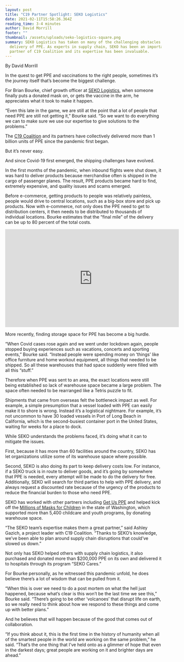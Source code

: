 ```yaml
---
layout: post
title: "C19 Partner Spotlight: SEKO Logistics"
date: 2021-02-11T15:58:26.364Z
reading_time: 3-4 minutes
author: David Morrill
footer: ""
thumbnail: /assets/uploads/seko-logistics-square.png
summary: SEKO Logistics has taken on many of the challenging obstacles in
  delivery of PPE. As experts in supply chain, SEKO has been an important
  partner of C19 Coalition and its expertise has been invaluable.
---
```

By David Morrill

In the quest to get PPE and vaccinations to the right people, sometimes it’s the journey itself that’s become the biggest challenge.

For Brian Bourke, chief growth officer at [SEKO Logistics](sekologistics.com), when someone finally puts a donated mask on, or gets the vaccine in the arm, he appreciates what it took to make it happen. 

“Even this late in the game, we are still at the point that a lot of people that need PPE are still not getting it,” Bourke said. “So we want to do everything we can to make sure we use our expertise to give solutions to the problems.”

The [C19 Coalition](c19coalition.org) and its partners have collectively delivered more than 1 billion units of PPE since the pandemic first began.

But it’s never easy.

And since Covid-19 first emerged, the shipping challenges have evolved.

In the first months of the pandemic, when inbound flights were shut down, it was hard to deliver products because merchandise often is shipped in the cargo of passenger planes. The result, PPE products became hard to find, extremely expensive, and quality issues and scams emerged. 

Before e-commerce, getting products to people was relatively painless, people would drive to central locations, such as a big-box store and pick up products. Now with e-commerce, not only does the PPE need to get to distribution centers, it then needs to be distributed to thousands of individual locations. Bourke estimates that the “final mile” of the delivery can be up to 80 percent of the total costs.

<iframe width="560" height="315" src="https://www.youtube.com/embed/90nPW7KoM4k" frameborder="0" allow="accelerometer; autoplay; clipboard-write; encrypted-media; gyroscope; picture-in-picture" allowfullscreen></iframe>

More recently, finding storage space for PPE has become a big hurdle.

“When Covid cases rose again and we went under lockdown again, people stopped buying experiences such as vacations, concerts and sporting events,” Bourke said. “Instead people were spending money on ‘things’ like office furniture and home workout equipment, all things that needed to be shipped. So all these warehouses that had space suddenly were filled with all this “stuff.”

Therefore when PPE was sent to an area, the exact locations were still being established so lack of warehouse space became a large problem. The space often needed to be rearranged like a Tetris puzzle to fit.

Shipments that came from overseas felt the bottleneck impact as well. For example, a simple presumption that a vessel loaded with PPE can easily make it to shore is wrong. Instead it’s a logistical nightmare. For example, it’s not uncommon to have 30 loaded vessels in Port of Long Beach in California, which is the second-busiest container port in the United States, waiting for weeks for a place to dock.

While SEKO understands the problems faced, it’s doing what it can to mitigate the issues.

First, because it has more than 60 facilities around the country, SEKO has let organizations utilize some of its warehouse space where possible.

Second, SEKO is also doing its part to keep delivery costs low. For instance, if a SEKO truck is in route to deliver goods, and it’s going by somewhere that PPE is needed, every attempt will be made to do the delivery for free. Additionally, SEKO will search for third parties to help with PPE delivery, and always request a discounted rate because of the urgency of the products to reduce the financial burden to those who need PPE. 

SEKO has worked with other partners including [Get Us PPE](getusppe.org) and helped kick off the [Millions of Masks for Children](kidmasks.org) in the state of Washington, which supported more than 5,400 childcare and youth programs, by donating warehouse space.

“The SEKO team’s expertise makes them a great partner,” said Ashley Gazich, a project leader with C19 Coalition. “Thanks to SEKO’s knowledge, we’ve been able to plan around supply chain disruptions that could’ve slowed us down.”

Not only has SEKO helped others with supply chain logistics, it also purchased and donated more than $200,000 PPE on its own and delivered it to hospitals through its program “SEKO Cares.”

For Bourke personally, as he witnessed this pandemic unfold, he does believe there’s a lot of wisdom that can be pulled from it.

“When this is over we need to do a post mortem on what the hell just happened, because what’s clear is this won’t be the last time we see this,” Bourke said. “There’s going to be other ‘volcanoes’ that disrupt life on earth, so we really need to think about how we respond to these things and come up with better plans.”

And he believes that will happen because of the good that comes out of collaboration.

“If you think about it, this is the first time in the history of humanity when all of the smartest people in the world are working on the same problem,” he said. “That’s the one thing that I’ve held onto as a glimmer of hope that even in the darkest days; great people are working on it and brighter days are ahead.”